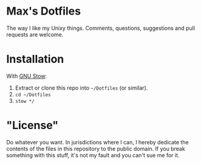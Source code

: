 Max's Dotfiles
==============
The way I like my Unixy things.
Comments, questions, suggestions and pull requests are welcome.

Installation
============
With [GNU Stow](https://www.gnu.org/software/stow):
1. Extract or clone this repo into `~/Dotfiles` (or similar).
2. `cd ~/Dotfiles`
3. `stow */`

"License"
=========
Do whatever you want.  In jurisdictions where I can, I hereby dedicate the
contents of the files in this repository to the public domain.  If you break
something with this stuff, it's not my fault and you can't sue me for it.
